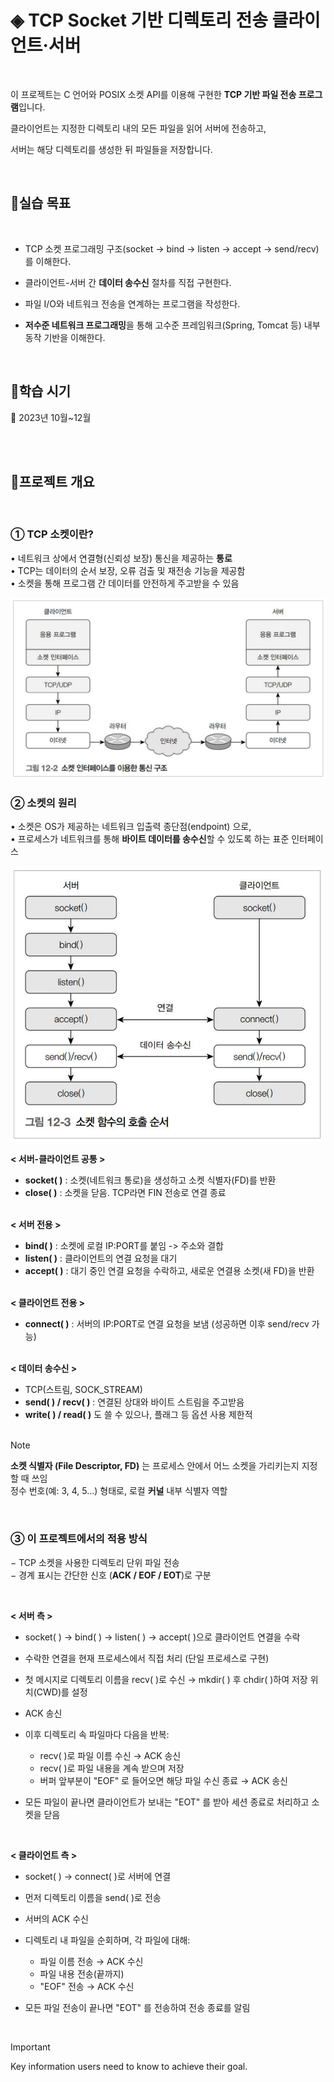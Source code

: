 # ◈ TCP Socket 기반 디렉토리 전송 클라이언트·서버

<br>

이 프로젝트는 C 언어와 POSIX 소켓 API를 이용해 구현한 **TCP 기반 파일 전송 프로그램**입니다. <br>

클라이언트는 지정한 디렉토리 내의 모든 파일을 읽어 서버에 전송하고, <br>

서버는 해당 디렉토리를 생성한 뒤 파일들을 저장합니다.

<br>

## 🔹실습 목표

<br>

- TCP 소켓 프로그래밍 구조(socket → bind → listen → accept → send/recv)를 이해한다.
  
- 클라이언트-서버 간 **데이터 송수신** 절차를 직접 구현한다.
  
- 파일 I/O와 네트워크 전송을 연계하는 프로그램을 작성한다.
  
- **저수준 네트워크 프로그래밍**을 통해 고수준 프레임워크(Spring, Tomcat 등) 내부 동작 기반을 이해한다.

<br>

## 🔹학습 시기


📆 2023년 10월~12월

<br><br>

## 🔹프로젝트 개요

<br>

### ① TCP 소켓이란?


• 네트워크 상에서 연결형(신뢰성 보장) 통신을 제공하는 **통로** <br>
• TCP는 데이터의 순서 보장, 오류 검출 및 재전송 기능을 제공함 <br>
• 소켓을 통해 프로그램 간 데이터를 안전하게 주고받을 수 있음

<img src="https://github.com/HyeJinSeok/tcp-socket-client-server/blob/main/assets/tcp_socket.png" alt="TCP 소켓" width="700">

<br>

### ② 소켓의 원리


• 소켓은 OS가 제공하는 네트워크 입출력 종단점(endpoint) 으로, <br>
• 프로세스가 네트워크를 통해 **바이트 데이터를 송수신**할 수 있도록 하는 표준 인터페이스 <br>

<img src="https://github.com/HyeJinSeok/tcp-socket-client-server/blob/main/assets/socket_step.png" alt="소켓 과정" width="500">


**< 서버-클라이언트 공통 >** <br>

- **socket( )** : 소켓(네트워크 통로)을 생성하고 소켓 식별자(FD)를 반환 
- **close( )** : 소켓을 닫음. TCP라면 FIN 전송로 연결 종료 <br><br>

**< 서버 전용 >** <br>

- **bind( )** : 소켓에 로컬 IP:PORT를 붙임 -> 주소와 결합 
- **listen( )** : 클라이언트의 연결 요청을 대기
- **accept( )** : 대기 중인 연결 요청을 수락하고, 새로운 연결용 소켓(새 FD)을 반환 <br><br>

**< 클라이언트 전용 >** <br>

- **connect( )** : 서버의 IP:PORT로 연결 요청을 보냄 (성공하면 이후 send/recv 가능) <br><br>

**< 데이터 송수신 >** <br>

- TCP(스트림, SOCK_STREAM) 
- **send( ) / recv( )** : 연결된 상대와 바이트 스트림을 주고받음 
- **write( ) / read( )** 도 쓸 수 있으나, 플래그 등 옵션 사용 제한적 <br><br>

> [!NOTE]
> **소켓 식별자 (File Descriptor, FD)** 는
> 프로세스 안에서 어느 소켓을 가리키는지 지정할 때 쓰임 <br>
> 정수 번호(예: 3, 4, 5…) 형태로, 로컬 **커널** 내부 식별자 역할

<br>

### ③ 이 프로젝트에서의 적용 방식


− TCP 소켓을 사용한 디렉토리 단위 파일 전송 <br>
− 경계 표시는 간단한 신호 (**ACK / EOF / EOT**)로 구분

<br>

**< 서버 측 >** <br>

- socket( ) → bind( ) → listen( ) → accept( )으로 클라이언트 연결을 수락
- 수락한 연결을 현재 프로세스에서 직접 처리 (단일 프로세스로 구현)
- 첫 메시지로 디렉토리 이름을 recv( )로 수신 → mkdir( ) 후 chdir( )하여 저장 위치(CWD)를 설정
- ACK 송신

- 이후 디렉토리 속 파일마다 다음을 반복:
  - recv( )로 파일 이름 수신 → ACK 송신
  - recv( )로 파일 내용을 계속 받으며 저장
  - 버퍼 앞부분이 "EOF" 로 들어오면 해당 파일 수신 종료 → ACK 송신
- 모든 파일이 끝나면 클라이언트가 보내는 "EOT" 를 받아 세션 종료로 처리하고 소켓을 닫음

<br>

**< 클라이언트 측 >** <br>

- socket( ) → connect( )로 서버에 연결
- 먼저 디렉토리 이름을 send( )로 전송
- 서버의 ACK 수신

- 디렉토리 내 파일을 순회하며, 각 파일에 대해:
  - 파일 이름 전송 → ACK 수신
  - 파일 내용 전송(끝까지)
  - "EOF" 전송 → ACK 수신
- 모든 파일 전송이 끝나면 "EOT" 를 전송하여 전송 종료를 알림

<br>

> [!IMPORTANT]
> Key information users need to know to achieve their goal.
